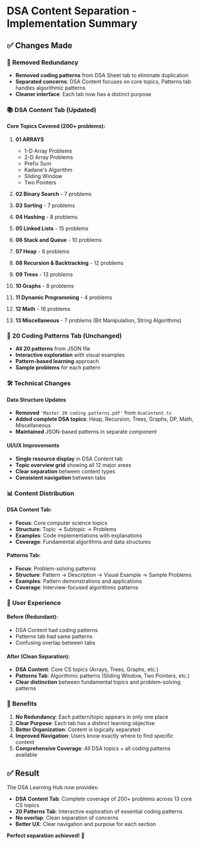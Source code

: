 # DSA Content Separation - Implementation Summary

## ✅ **Changes Made**

### 🎯 **Removed Redundancy**
- **Removed coding patterns** from DSA Sheet tab to eliminate duplication
- **Separated concerns**: DSA Content focuses on core topics, Patterns tab handles algorithmic patterns
- **Cleaner interface**: Each tab now has a distinct purpose

### 📚 **DSA Content Tab (Updated)**

#### **Core Topics Covered** (200+ problems):
1. **01 ARRAYS**
   - 1-D Array Problems
   - 2-D Array Problems  
   - Prefix Sum
   - Kadane's Algorithm
   - Sliding Window
   - Two Pointers

2. **02 Binary Search** - 7 problems
3. **03 Sorting** - 7 problems  
4. **04 Hashing** - 8 problems
5. **05 Linked Lists** - 15 problems
6. **06 Stack and Queue** - 10 problems
7. **07 Heap** - 6 problems
8. **08 Recursion & Backtracking** - 12 problems
9. **09 Trees** - 13 problems
10. **10 Graphs** - 8 problems
11. **11 Dynamic Programming** - 4 problems
12. **12 Math** - 16 problems
13. **13 Miscellaneous** - 7 problems (Bit Manipulation, String Algorithms)

### 🎯 **20 Coding Patterns Tab (Unchanged)**
- **All 20 patterns** from JSON file
- **Interactive exploration** with visual examples
- **Pattern-based learning** approach
- **Sample problems** for each pattern

### 🛠 **Technical Changes**

#### **Data Structure Updates**
- **Removed** `'Master 20 coding patterns.pdf'` from `dsaContent.ts`
- **Added complete DSA topics**: Heap, Recursion, Trees, Graphs, DP, Math, Miscellaneous
- **Maintained** JSON-based patterns in separate component

#### **UI/UX Improvements**
- **Single resource display** in DSA Content tab
- **Topic overview grid** showing all 12 major areas
- **Clear separation** between content types
- **Consistent navigation** between tabs

### 📊 **Content Distribution**

#### **DSA Content Tab**:
- **Focus**: Core computer science topics
- **Structure**: Topic → Subtopic → Problems
- **Examples**: Code implementations with explanations
- **Coverage**: Fundamental algorithms and data structures

#### **Patterns Tab**:
- **Focus**: Problem-solving patterns
- **Structure**: Pattern → Description → Visual Example → Sample Problems
- **Examples**: Pattern demonstrations and applications
- **Coverage**: Interview-focused algorithmic patterns

### 🎨 **User Experience**

#### **Before** (Redundant):
- DSA Content had coding patterns
- Patterns tab had same patterns
- Confusing overlap between tabs

#### **After** (Clean Separation):
- **DSA Content**: Core CS topics (Arrays, Trees, Graphs, etc.)
- **Patterns Tab**: Algorithmic patterns (Sliding Window, Two Pointers, etc.)
- **Clear distinction** between fundamental topics and problem-solving patterns

### 🚀 **Benefits**

1. **No Redundancy**: Each pattern/topic appears in only one place
2. **Clear Purpose**: Each tab has a distinct learning objective
3. **Better Organization**: Content is logically separated
4. **Improved Navigation**: Users know exactly where to find specific content
5. **Comprehensive Coverage**: All DSA topics + all coding patterns available

## ✅ **Result**

The DSA Learning Hub now provides:
- **DSA Content Tab**: Complete coverage of 200+ problems across 13 core CS topics
- **20 Patterns Tab**: Interactive exploration of essential coding patterns
- **No overlap**: Clean separation of concerns
- **Better UX**: Clear navigation and purpose for each section

**Perfect separation achieved!** 🎯